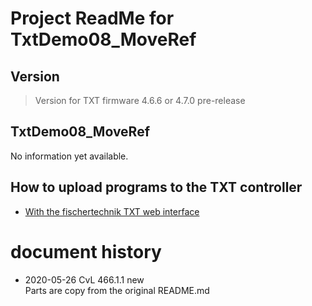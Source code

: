 
# Project ReadMe for TxtDemo08_MoveRef

## Version

> Version for TXT firmware 4.6.6 or 4.7.0 pre-release
 
## TxtDemo08_MoveRef
No information yet available.



## How to upload programs to the TXT controller
- [With the fischertechnik TXT web interface](../../HowToUseTxtWeb.md)


# document history
- 2020-05-26 CvL 466.1.1 new<br/>
  Parts are copy from the original README.md